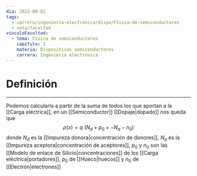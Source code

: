 ```yaml
---
dia: 2023-09-02
tags:
  - carrera/ingeniería-electrónica/dispo/Física-de-semiconductores
  - nota/facultad
vinculoFacultad:
  - tema: Física de semiconductores
    capitulo: 1
    materia: Dispositivos semiconductores
    carrera: Ingeniería electrónica
---
```

# Definición
---
Podemos calcularla a partir de la suma de todos los que aportan a la [[Carga eléctrica]], en un [[Semiconductor]] [[Dopaje|dopado]] nos queda que $$ \rho(x) = q ~ \left( N_d + p_0 + - N_a - n_0 \right) $$
donde $N_d$ es la [[Impureza donora|concentración de donores]], $N_a$ es la [[Impureza aceptora|concentración de aceptores]], $p_0$ y $n_0$ son las [[Modelo de enlace de Silicio|concentraciones]] de los [[Carga eléctrica|portadores]], $p_0$ de [[Hueco|huecos]] y $n_0$ de [[Electrón|electrones]]